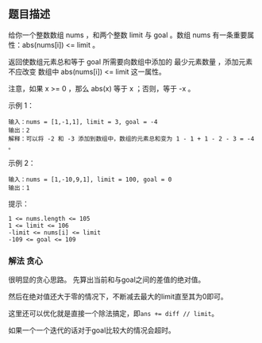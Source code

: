 ## 题目描述
给你一个整数数组 nums ，和两个整数 limit 与 goal 。数组 nums 有一条重要属性：abs(nums[i]) <= limit 。

返回使数组元素总和等于 goal 所需要向数组中添加的 最少元素数量 ，添加元素 不应改变 数组中 abs(nums[i]) <= limit 这一属性。

注意，如果 x >= 0 ，那么 abs(x) 等于 x ；否则，等于 -x 。

示例 1：
```
输入：nums = [1,-1,1], limit = 3, goal = -4
输出：2
解释：可以将 -2 和 -3 添加到数组中，数组的元素总和变为 1 - 1 + 1 - 2 - 3 = -4 。
```
示例 2：
```
输入：nums = [1,-10,9,1], limit = 100, goal = 0
输出：1
```

提示：
```
1 <= nums.length <= 105
1 <= limit <= 106
-limit <= nums[i] <= limit
-109 <= goal <= 109
```

### 解法 贪心
很明显的贪心思路。
先算出当前和与goal之间的差值的绝对值。

然后在绝对值还大于零的情况下，不断减去最大的limit直至其为0即可。

这里还可以优化就是直接一个除法搞定，即`ans += diff // limit`。

如果一个一个迭代的话对于goal比较大的情况会超时。